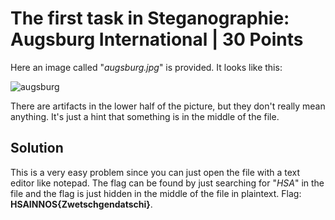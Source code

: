 # The first task in Steganographie: Augsburg International | 30 Points
Here an image called "*augsburg.jpg*" is provided. It looks like this:

![augsburg](https://user-images.githubusercontent.com/118717731/220870542-e0120335-3417-4710-a7f6-8a8f774ef025.jpg)

There are artifacts in the lower half of the picture, but they don't really mean anything. It's just a hint that something is in the middle of the file.

## Solution
This is a very easy problem since you can just open the file with a text editor like notepad. The flag can be found by just searching for "*HSA*" in the file 
and the flag is just hidden in the middle of the file in plaintext. Flag: **HSAINNOS{Zwetschgendatschi}**. 
